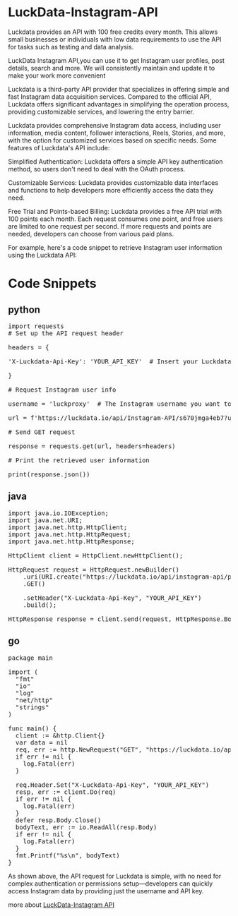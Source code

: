# LuckData-Instagram-API

Luckdata provides an API with 100 free credits every month. This allows small businesses or individuals with low data requirements to use the API for tasks such as testing and data analysis.

LuckData Instagram API,you can use it to get Instagram user profiles, post details, search and more. We will consistently maintain and update it to make your work more convenient

Luckdata is a third-party API provider that specializes in offering simple and fast Instagram data acquisition services. Compared to the official API, Luckdata offers significant advantages in simplifying the operation process, providing customizable services, and lowering the entry barrier.

Luckdata provides comprehensive Instagram data access, including user information, media content, follower interactions, Reels, Stories, and more, with the option for customized services based on specific needs. Some features of Luckdata's API include:

Simplified Authentication: Luckdata offers a simple API key authentication method, so users don't need to deal with the OAuth process.

Customizable Services: Luckdata provides customizable data interfaces and functions to help developers more efficiently access the data they need.

Free Trial and Points-based Billing: Luckdata provides a free API trial with 100 points each month. Each request consumes one point, and free users are limited to one request per second. If more requests and points are needed, developers can choose from various paid plans.

For example, here's a code snippet to retrieve Instagram user information using the Luckdata API:

# Code Snippets

## python

<pre>import requests
# Set up the API request header

headers = {

'X-Luckdata-Api-Key': 'YOUR_API_KEY'  # Insert your Luckdata API key here

}

# Request Instagram user info

username = 'luckproxy'  # The Instagram username you want to query

url = f'https://luckdata.io/api/Instagram-API/s670jmga4eb7?username={username}'

# Send GET request

response = requests.get(url, headers=headers)

# Print the retrieved user information

print(response.json())
</pre>

## java

<pre>import java.io.IOException;
import java.net.URI;
import java.net.http.HttpClient;
import java.net.http.HttpRequest;
import java.net.http.HttpResponse;

HttpClient client = HttpClient.newHttpClient();

HttpRequest request = HttpRequest.newBuilder()
    .uri(URI.create("https://luckdata.io/api/instagram-api/profile_info?username_or_id_or_url=luckproxy"))
    .GET()
    
    .setHeader("X-Luckdata-Api-Key", "YOUR_API_KEY")
    .build();

HttpResponse<String> response = client.send(request, HttpResponse.BodyHandlers.ofString());</pre>

## go

<pre>package main

import (
  "fmt"
  "io"
  "log"
  "net/http"
  "strings"
)

func main() {
  client := &http.Client{}
  var data = nil
  req, err := http.NewRequest("GET", "https://luckdata.io/api/instagram-api/profile_info?username_or_id_or_url=luckproxy", data)
  if err != nil {
    log.Fatal(err)
  }
  
  req.Header.Set("X-Luckdata-Api-Key", "YOUR_API_KEY")
  resp, err := client.Do(req)
  if err != nil {
    log.Fatal(err)
  }
  defer resp.Body.Close()
  bodyText, err := io.ReadAll(resp.Body)
  if err != nil {
    log.Fatal(err)
  }
  fmt.Printf("%s\n", bodyText)
}</pre>

As shown above, the API request for Luckdata is simple, with no need for complex authentication or permissions setup—developers can quickly access Instagram data by providing just the username and API key.

more about <a href="https://luckdata.io/marketplace/detail/instagram-api">LuckData-Instagram API</a>

